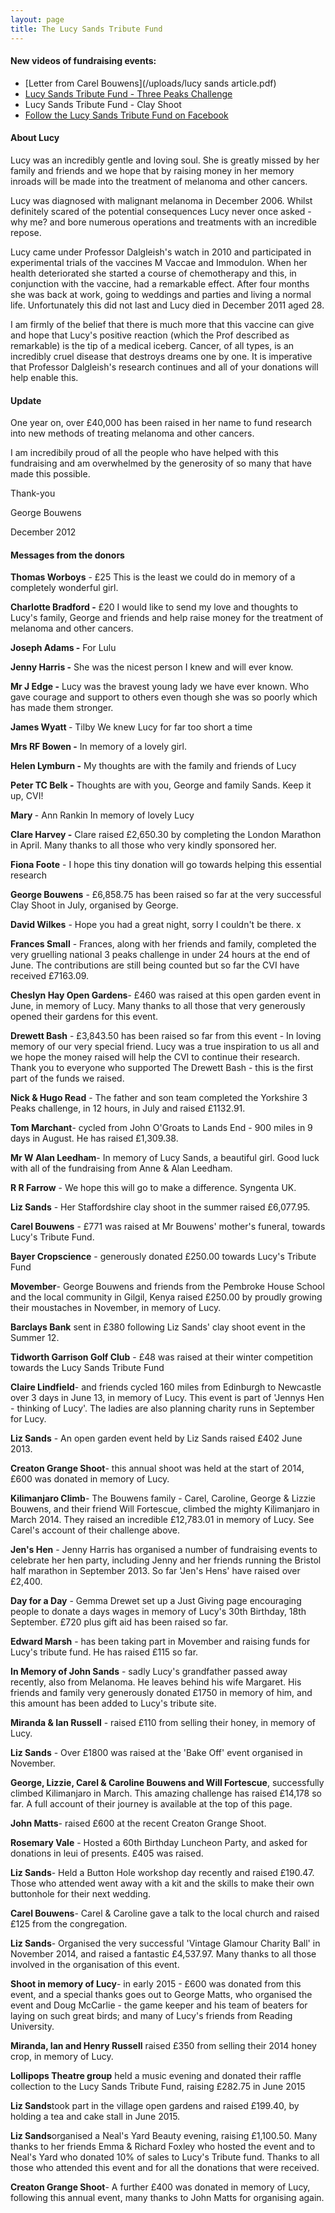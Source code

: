 ```yaml
---
layout: page
title: The Lucy Sands Tribute Fund
---
```



#### New videos of fundraising events:

* [Letter from Carel Bouwens](/uploads/lucy sands article.pdf)
* [Lucy Sands Tribute Fund - Three Peaks Challenge](/uploads/3peaks.mp4)
* Lucy Sands Tribute Fund - Clay Shoot
* [Follow the Lucy Sands Tribute Fund on Facebook](http://www.facebook.com/LucySandsTributeFund)


#### About Lucy

Lucy was an incredibly gentle and loving soul. She is greatly missed by her family and friends and we hope that by raising money in her memory inroads will be made into the treatment of melanoma and other cancers.

Lucy was diagnosed with malignant melanoma in December 2006. Whilst definitely scared of the potential consequences Lucy never once asked - why me? and bore numerous operations and treatments with an incredible repose.

Lucy came under Professor Dalgleish's watch in 2010 and participated in experimental trials of the vaccines M Vaccae and Immodulon. When her health deteriorated she started a course of chemotherapy and this, in conjunction with the vaccine, had a remarkable effect. After four months she was back at work, going to weddings and parties and living a normal life. Unfortunately this did not last and Lucy died in December 2011 aged 28.

I am firmly of the belief that there is much more that this vaccine can give and hope that Lucy's positive reaction (which the Prof described as remarkable) is the tip of a medical iceberg. Cancer, of all types, is an incredibly cruel disease that destroys dreams one by one. It is imperative that Professor Dalgleish's research continues and all of your donations will help enable this.

#### Update

One year on, over &pound;40,000 has been raised in her name to fund research into new methods of treating melanoma and other cancers.

I am incredibily proud of all the people who have helped with this fundraising and am overwhelmed by the generosity of so many that have made this possible.

Thank-you

George Bouwens

December 2012

#### Messages from the donors

**Thomas Worboys** - &pound;25 This is the least we could do in memory of a completely wonderful girl.

**Charlotte Bradford -** &pound;20 I would like to send my love and thoughts to Lucy's family, George and friends and help raise money for the treatment of melanoma and other cancers.

**Joseph Adams -** For Lulu

**Jenny Harris -** She was the nicest person I knew and will ever know.

**Mr J Edge -** Lucy was the bravest young lady we have ever known. Who gave courage and support to others even though she was so poorly which has made them stronger.

**James Wyatt&nbsp;**- Tilby We knew Lucy for far too short a time

**Mrs RF Bowen -** In memory of a lovely girl.

**Helen Lymburn -** My thoughts are with the family and friends of Lucy

**Peter TC Belk -** Thoughts are with you, George and family Sands. Keep it up, CVI!

**Mary&nbsp;**- Ann Rankin In memory of lovely Lucy

**Clare Harvey -** Clare raised &pound;2,650.30 by completing the London Marathon in April. Many thanks to all those who very kindly sponsored her.

**Fiona Foote** - I hope this tiny donation will go towards helping this essential research

**George Bouwens** - &pound;6,858.75 has been raised so far at the very successful Clay Shoot in July, organised by George.

**David Wilkes** - Hope you had a great night, sorry I couldn't be there. x

**Frances Small** - Frances, along with her friends and family, completed the very gruelling national 3 peaks challenge in under 24 hours at the end of June. The contributions are still being counted but so far the CVI have received &pound;7163.09.

**Cheslyn Hay Open Gardens**- &pound;460 was raised at this open garden event in June, in memory of Lucy. Many thanks to all those that very generously opened their gardens for this event.

**Drewett Bash** - &pound;3,843.50 has been raised so far from this event - In loving memory of our very special friend. Lucy was a true inspiration to us all and we hope the money raised will help the CVI to continue their research. Thank you to everyone who supported The Drewett Bash - this is the first part of the funds we raised.

**Nick & Hugo Read** - The father and son team completed the Yorkshire 3 Peaks challenge, in 12 hours, in July and raised &pound;1132.91.

**Tom Marchant**- cycled from John O'Groats to Lands End - 900 miles in 9 days in August. He has raised &pound;1,309.38.

**Mr W Alan Leedham**- In memory of Lucy Sands, a beautiful girl. Good luck with all of the fundraising from Anne & Alan Leedham.

**R R Farrow** - We hope this will go to make a difference. Syngenta UK.

**Liz Sands** - Her Staffordshire clay shoot in the summer raised &pound;6,077.95.

**Carel Bouwens** - &pound;771 was raised at Mr Bouwens' mother's funeral, towards Lucy's Tribute Fund.

**Bayer Cropscience** - generously donated &pound;250.00 towards Lucy's Tribute Fund

**Movember**- George Bouwens and friends from the Pembroke House School and the local community in Gilgil, Kenya raised &pound;250.00 by proudly growing their moustaches in November, in memory of Lucy.

**Barclays Bank** sent in &pound;380 following Liz Sands' clay shoot event in the Summer 12.

**Tidworth Garrison Golf Club** - &pound;48 was raised at their winter competition towards the Lucy Sands Tribute Fund

**Claire Lindfield**- and friends cycled 160 miles from Edinburgh to Newcastle over 3 days in June 13, in memory of Lucy. This event is part of 'Jennys Hen - thinking of Lucy'. The ladies are also planning charity runs in September for Lucy.

**Liz Sands** - An open garden event held by Liz Sands raised &pound;402 June 2013.

**Creaton Grange Shoot**- this annual shoot was held at the start of 2014, &pound;600 was donated in memory of Lucy.

**Kilimanjaro Climb**- The Bouwens family - Carel, Caroline, George & Lizzie Bouwens, and their friend Will Fortescue, climbed the mighty Kilimanjaro in March 2014. They raised an incredible &pound;12,783.01 in memory of Lucy. See Carel's account of their challenge above.

**Jen's Hen** - Jenny Harris has organised a number of fundraising events to celebrate her hen party, including Jenny and her friends running the Bristol half marathon in September 2013. So far 'Jen's Hens' have raised over &pound;2,400.

**Day for a Day** - Gemma Drewet set up a Just Giving page encouraging people to donate a days wages in memory of Lucy's 30th Birthday, 18th September. &pound;720 plus gift aid has been raised so far.

**Edward Marsh** - has been taking part in Movember and raising funds for Lucy's tribute fund. He has raised &pound;115 so far.

**In Memory of John Sands** - sadly Lucy's grandfather passed away recently, also from Melanoma. He leaves behind his wife Margaret. His friends and family very generously donated &pound;1750 in memory of him, and this amount has been added to Lucy's tribute site.

**Miranda & Ian Russell**&nbsp;- raised &pound;110 from selling their honey, in memory of Lucy.

**Liz Sands** - Over &pound;1800 was raised at the 'Bake Off' event organised in November.

**George, Lizzie, Carel & Caroline Bouwens and Will Fortescue**, successfully climbed Kilimanjaro in March. This amazing challenge has raised &pound;14,178 so far. A full account of their journey is available at the top of this page.

**John Matts**- raised &pound;600 at the recent Creaton Grange Shoot.

**Rosemary Vale** - Hosted a 60th Birthday Luncheon Party, and asked for donations in leui of presents. &pound;405 was raised.

**Liz Sands**- Held a Button Hole workshop day recently and raised &pound;190.47. Those who attended went away with a kit and the skills to make their own buttonhole for their next wedding.

**Carel Bouwens**- Carel & Caroline gave a talk to the local church and raised &pound;125 from the congregation.

**Liz Sands**- Organised the very successful 'Vintage Glamour Charity Ball' in November 2014, and raised a fantastic &pound;4,537.97. Many thanks to all those involved in the organisation of this event.

**Shoot in memory of Lucy**- in early 2015 - &pound;600 was donated from this event, and a special thanks goes out to George Matts, who organised the event and Doug McCarlie - the game keeper and his team of beaters for laying on such great birds; and many of Lucy's friends from Reading University.

**Miranda, Ian and Henry Russell** raised &pound;350 from selling their 2014 honey crop, in memory of Lucy.

**Lollipops Theatre group** held a music evening and donated their raffle collection to the Lucy Sands Tribute Fund, raising &pound;282.75 in June 2015

**Liz Sands**took part in the village open gardens and raised &pound;199.40, by holding a tea and cake stall in June 2015.

**Liz Sands**organised a Neal's Yard Beauty evening, raising &pound;1,100.50. Many thanks to her friends Emma & Richard Foxley who hosted the event and to Neal's Yard who donated 10% of sales to Lucy's Tribute fund. Thanks to all those who attended this event and for all the donations that were received.

**Creaton Grange Shoot**- A further &pound;400 was donated in memory of Lucy, following this annual event, many thanks to John Matts for organising again.